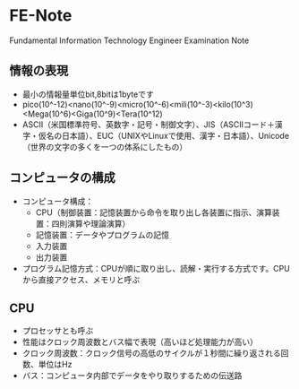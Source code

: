 # FE-Note
Fundamental Information Technology Engineer Examination Note

## 情報の表現
- 最小の情報量単位bit,8bitは1byteです
- pico(10^-12)<nano(10^-9)<micro(10^-6)<mili(10^-3)<kilo(10^3)<Mega(10^6)<Giga(10^9)<Tera(10^12)
- ASCII（米国標準符号、英数字・記号・制御文字）、JIS（ASCIIコード＋漢字・仮名の日本語）、EUC（UNIXやLinuxで使用、漢字・日本語）、Unicode（世界の文字の多くを一つの体系にしたもの）

## コンピュータの構成
- コンピュータ構成： 
  - CPU（制御装置：記憶装置から命令を取り出し各装置に指示、演算装置：四則演算や理論演算）
  - 記憶装置：データやプログラムの記憶
  - 入力装置
  - 出力装置
- プログラム記憶方式：CPUが順に取り出し、読解・実行する方式です。CPUから直接アクセス、メモリと呼ぶ

## CPU
- プロセッサとも呼ぶ
- 性能はクロック周波数とバス幅で表現（高いほど処理能力が高い）
- クロック周波数：クロック信号の高低のサイクルが１秒間に繰り返される回数、単位はHz
- バス：コンピュータ内部でデータをやり取りするための伝送路
